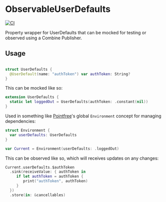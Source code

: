 # ObservableUserDefaults

[![CI](https://github.com/bryansum/ObservableUserDefaults/workflows/CI/badge.svg)](https://actions-badge.atrox.dev/bryansum/ObservableUserDefaults/goto)

Property wrapper for UserDefaults that can be mocked for testing or observed using a Combine Publisher.

## Usage
```swift

struct UserDefaults {
  @UserDefault(name: "authToken") var authToken: String?
}
```

This can be mocked like so:

```swift
extension UserDefaults {
  static let loggedOut = UserDefaults(authToken: .constant(nil))
}

```

Used in something like [Pointfree](https://www.pointfree.co)'s global `Environment` concept for managing dependencies:

```swift
struct Environment {
  var userDefaults: UserDefaults
}

var Current = Environment(userDefaults: .loggedOut)

```

This can be observed like so, which will receives updates on any changes:

```swift
Current.userDefaults.$authToken
  .sink(receiveValue: { authToken in
     if let authToken = authToken {
        print("authToken", authToken)
     }
  })
  .store(in: &cancellables)

```
